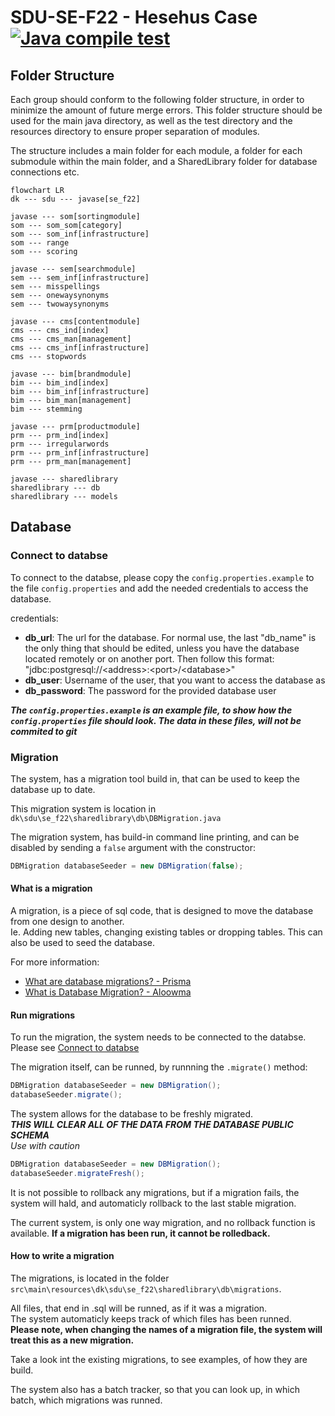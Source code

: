 # SDU-SE-F22 - Hesehus Case [![Java compile test](https://github.com/LangeHenrik/SDU-SE-F22/actions/workflows/compile-test.yml/badge.svg)](https://github.com/LangeHenrik/SDU-SE-F22/actions/workflows/compile-test.yml)

## Folder Structure

Each group should conform to the following folder structure, in order to minimize the amount of future merge errors. This folder structure should be used for the main java directory, as well as the test directory and the resources directory to ensure proper separation of modules.

The structure includes a main folder for each module, a folder for each submodule within the main folder, and a SharedLibrary folder for database connections etc.

```mermaid
flowchart LR
dk --- sdu --- javase[se_f22]

javase --- som[sortingmodule]
som --- som_som[category]
som --- som_inf[infrastructure]
som --- range
som --- scoring

javase --- sem[searchmodule]
sem --- sem_inf[infrastructure]
sem --- misspellings
sem --- onewaysynonyms
sem --- twowaysynonyms

javase --- cms[contentmodule]
cms --- cms_ind[index]
cms --- cms_man[management]
cms --- cms_inf[infrastructure]
cms --- stopwords

javase --- bim[brandmodule]
bim --- bim_ind[index]
bim --- bim_inf[infrastructure]
bim --- bim_man[management]
bim --- stemming

javase --- prm[productmodule]
prm --- prm_ind[index]
prm --- irregularwords
prm --- prm_inf[infrastructure]
prm --- prm_man[management]

javase --- sharedlibrary
sharedlibrary --- db
sharedlibrary --- models
```

## Database

### Connect to databse

To connect to the databse, please copy the `config.properties.example` to the file `config.properties` and add the needed credentials to access the database.

credentials:
- **db_url**: The url for the database. For normal use, the last "db_name" is the only thing that should be edited, unless you have the database located remotely or on another port. Then follow this format: "jdbc:postgresql://\<address>:\<port>/\<database>"
- **db_user**: Username of the user, that you want to access the database as
- **db_password**: The password for the provided database user

***The `config.properties.example` is an example file, to show how the `config.properties` file should look. The data in these files, will not be commited to git***

### Migration

The system, has a migration tool build in, that can be used to keep the database up to date.

This migration system is location in `dk\sdu\se_f22\sharedlibrary\db\DBMigration.java`

The migration system, has build-in command line printing, and can be disabled by sending a `false` argument with the constructor:
```java
DBMigration databaseSeeder = new DBMigration(false);
```


#### What is a migration

A migration, is a piece of sql code, that is designed to move the database from one design to another.<br>
Ie. Adding new tables, changing existing tables or dropping tables.
This can also be used to seed the database.

For more information: 
- [What are database migrations? - Prisma](https://www.prisma.io/dataguide/types/relational/what-are-database-migrations)
- [What is Database Migration? - Aloowma](https://www.alooma.com/blog/what-is-database-migration)

#### Run migrations

To run the migration, the system needs to be connected to the databse. Please see [Connect to databse](Connect-to-database)

The migration itself, can be runned, by runnning the `.migrate()` method:
```java
DBMigration databaseSeeder = new DBMigration();
databaseSeeder.migrate();
```

The system allows for the database to be freshly migrated.<br>
***THIS WILL CLEAR ALL OF THE DATA FROM THE DATABASE PUBLIC SCHEMA***<br>
*Use with caution*
```java
DBMigration databaseSeeder = new DBMigration();
databaseSeeder.migrateFresh();
```

It is not possible to rollback any migrations, but if a migration fails, the system will hald, and automaticly rollback to the last stable migration.

The current system, is only one way migration, and no rollback function is available. **If a migration has been run, it cannot be rolledback.**

#### How to write a migration

The migrations, is located in the folder `src\main\resources\dk\sdu\se_f22\sharedlibrary\db\migrations`.

All files, that end in .sql will be runned, as if it was a migration.<br>
The system automaticly keeps track of which files has been runned.<br>
**Please note, when changing the names of a migration file, the system will treat this as a new migration.**

Take a look int the existing migrations, to see examples, of how they are build.

The system also has a batch tracker, so that you can look up, in which batch, which migrations was runned.